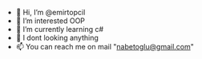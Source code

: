 - 👋 Hi, I’m @emirtopcil
- 👀 I’m interested OOP
- 🌱 I’m currently learning c#
- 💞️ I dont looking anything
- 📫 You can reach me on mail "nabetoglu@gmail.com"
